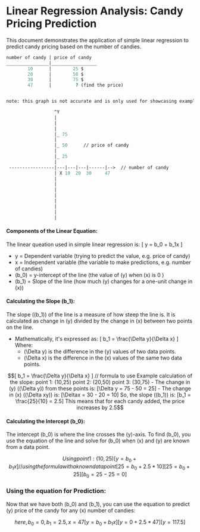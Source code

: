 # Linear Regression Analysis: Candy Pricing Prediction

This document demonstrates the application of simple linear regression to predict candy pricing based on the number of candies.

```graphql
number of candy | price of candy
________________|_________________
        10      |        25 $
        20      |        50 $
        30      |        75 $
        47      |         ? (find the price)
```

```graphql

note: this graph is not accurate and is only used for showcasing example.

                  ^Y
                  |
                  |
                  |
                  |_ 75
                  |
                  |_ 50      // price of candy
                  |
                  |_ 25
                  |
 -----------------|---|---|---|------|-->  // number of candy
                  | X 10  20  30     47
                  |
                  |
                  |
                  |
                  |
                  |
                  |
                  |
```

#### Components of the Linear Equation:

The linear queation used in simple linear regression is: [ y = b_0 + b_1x ]

- y = Dependent variable (trying to predict the value, e.g. price of candy)
- x = Independent variable (the variable to make predictions, e.g. number of candies)
- (b_0) = y-intercept of the line (the value of (y) when (x) is 0 )
- (b_1) = Slope of the line (how much (y) changes for a one-unit change in (x))

#### Calculating the Slope (b_1):

The slope ((b_1)) of the line is a measure of how steep the line is. It is calculated as change in (y) divided by the change in (x) between two points on the line.

- Mathematically, it's expressed as: [ b_1 = \frac{\Delta y}{\Delta x} ] Where:
  - (\Delta y) is the difference in the (y) values of two data points.
  - (\Delta x) is the difference in the (x) values of the same two data points.

```math
[ b_1 = \frac{\Delta y}{\Delta x} ] // formula to use

Example calculation of the slope:

 point 1: (10,25)
 point 2: (20,50)
 point 3: (30,75)

- The change in (y) ((\Delta y)) from these points is: [\Delta y = 75 - 50 = 25]
- The change in (x) ((\Delta xy)) is: [\Deltax = 30 - 20 = 10]

So, the slope ((b_1)) is: [b_1 = \frac{25}{10} = 2.5]

This means that for each candy added, the price increases by 2.5
```

#### Calculating the Intercept (b_0):

The intercept (b_0) is where the line crosses the (y)-axis. To find (b_0), you use the equation of the line and solve for (b_0) when (x) and (y) are known from a data point.

```math
Using point 1: (10,25)

[ y = b_0 + b_1x ] // using the formula with a known data point
[25 = b_0 + 2.5 * 10]
[25 = b_0 + 25]
[b_0 = 25 - 25 = 0]
```

### Using the equation for Prediction:

Now that we have both (b_0) and (b_1), you can use the equation to predict (y) price of the candy for any (x) number of candies:

```math
here,
b_0 = 0, b_1 = 2.5, x = 47

[ y = b_0 + b_1x ]
[y = 0 + 2.5 * 47]
[y = 117.5 ]
```
